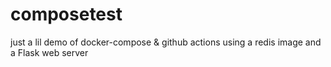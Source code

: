 # composetest
 
just a lil demo of docker-compose & github actions using a redis image and a Flask web server 

